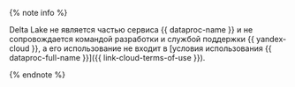 {% note info %}

Delta Lake не является частью сервиса {{ dataproc-name }} и не сопровождается командой разработки и службой поддержки {{ yandex-cloud }}, а его использование не входит в [условия использования {{ dataproc-full-name }}]({{ link-cloud-terms-of-use }}).

{% endnote %}
